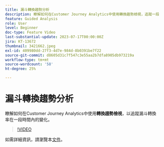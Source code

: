 ```yaml
---
title: 漏斗轉換趨勢分析
description: 瞭解如何在Customer Journey Analytics中使用轉換趨勢檢視，追蹤一段時間中漏斗轉換率的變化。
feature: Guided Analysis
role: User
level: Beginner
doc-type: Feature Video
last-substantial-update: 2023-07-17T00:00:00Z
jira: KT-13672
thumbnail: 3421662.jpeg
exl-id: 409980dd-27f3-4d7e-984d-8b0391be7f22
source-git-commit: d8605d31c7f547c3e55aa2b7dfa8905db973219a
workflow-type: tm+mt
source-wordcount: '58'
ht-degree: 25%

---
```


# 漏斗轉換趨勢分析

瞭解如何在Customer Journey Analytics中使用&#x200B;**轉換趨勢檢視**，以追蹤漏斗轉換率在一段時間內的變化。

>[!VIDEO](https://video.tv.adobe.com/v/3421662/?learn=on)

如需詳細資訊，請瀏覽本[文件](https://experienceleague.adobe.com/docs/analytics-platform/using/guided-analysis/funnel/conversion-trends.html)。
